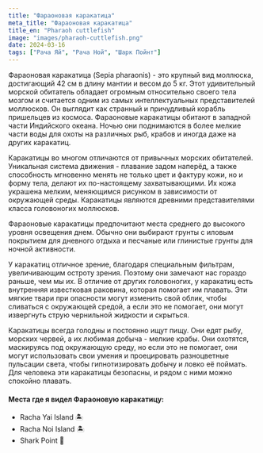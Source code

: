 ```yaml
---
title: "Фараоновая каракатица"
meta_title: "Фараоновая каракатица"
title_en: "Pharaoh cuttlefish"
image: "images/pharaoh-cuttlefish.png"
date: 2024-03-16
tags: ["Рача Яй", "Рача Ной", "Шарк Пойнт"]
---
```


Фараоновая каракатица (Sepia pharaonis) - это крупный вид моллюска, достигающий 42 см в длину мантии и весом до 5 кг. Этот удивительный морской обитатель обладает огромным относительно своего тела мозгом и считается одним из самых интеллектуальных представителей моллюсков. Он выглядит как странный и причудливый корабль пришельцев из космоса. Фараоновые каракатицы обитают в западной части Индийского океана. Ночью они поднимаются в более мелкие части воды для охоты на различных рыб, крабов и иногда даже на других каракатиц.

Каракатицы во многом отличаются от привычных морских обитателей. Уникальная система движения - плавание задом наперёд, а также способность мгновенно менять не только цвет и фактуру кожи, но и форму тела, делают их по-настоящему захватывающими. Их кожа украшена мелким, меняющимся рисунком в зависимости от окружающей среды. Каракатицы являются древними представителями класса головоногих моллюсков.

Фараоновые каракатицы предпочитают места среднего до высокого уровня освещения днем. Обычно они выбирают грунты с иловым покрытием для дневного отдыха и песчаные или глинистые грунты для ночной активности.

У каракатиц отличное зрение, благодаря специальным фильтрам, увеличивающим остроту зрения. Поэтому они замечают нас гораздо раньше, чем мы их. В отличие от других головоногих, у каракатиц есть внутренняя известковая раковина, которая помогает им плавать. Эти мягкие твари при опасности могут изменить свой облик, чтобы сливаться с окружающей средой, а если это не помогает, они могут извергнуть струю чернильной жидкости и скрыться.

Каракатицы всегда голодны и постоянно ищут пищу. Они едят рыбу, морских червей, а их любимая добыча - мелкие крабы. Они охотятся, маскируясь под окружающую среду, но если это не помогает, они могут использовать свои умения и проецировать разноцветные пульсации света, чтобы гипнотизировать добычу и ловко её поймать. Для человека эти каракатицы безопасны, и рядом с ними можно спокойно плавать.

#### Места где я видел Фараоновую каракатицу:
- Racha Yai Island 🏝️
- Racha Noi Island 🏝️
- Shark Point 🦈
